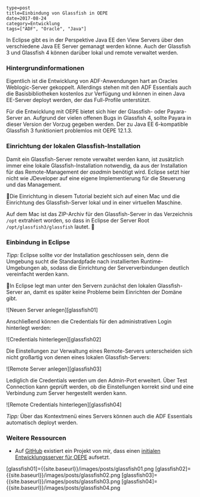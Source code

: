 ~~~~~~
type=post
title=Einbindung von Glassfish in OEPE
date=2017-08-24
category=Entwicklung
tags=["ADF", "Oracle", "Java"]
~~~~~~
In Eclipse gibt es in der Perspektive Java EE den View Servers über den verschiedene Java EE Server gemanagt werden könne. Auch der Glassfish 3 und Glassfish 4 können darüber lokal und remote verwaltet werden.

<!--more-->

### Hintergrundinformationen
Eigentlich ist die Entwicklung von ADF-Anwendungen hart an Oracles Weblogic-Server gekoppelt. Allerdings
stehen mit den ADF Essentials auch die Basisbibliotheken kostenlos zur Verfügung und können in einen
Java EE-Server deployt werden, der das Full-Profile unterstützt.

Für die Entwicklung mit OEPE bietet sich hier der Glassfish- oder Payara-Server an. Aufgrund der vielen
offenen Bugs in Glassfish 4, sollte Payara in dieser Version der Vorzug gegeben werden. Der zu Java EE 6-kompatible Glassfish 3 funktioniert problemlos mit OEPE 12.1.3.

### Einrichtung der lokalen Glassfish-Installation
Damit ein Glassfish-Server remote verwaltet werden kann, ist zusätzlich immer eine lokale Glassfish-Installation notwendig, da aus der Installation für das Remote-Management der *asadmin* benötigt wird. Eclipse setzt hier nicht wie JDeveloper auf eine eigene Implementierung für die Steuerung und das Management.

Die Einrichtung in diesem Tutorial bezieht sich auf einen Mac und die Einrichtung des Glassfish-Server lokal und in einer virtuellen Maschine. 

Auf dem Mac ist das ZIP-Archiv für den Glassfish-Server in das Verzeichnis `/opt` extrahiert worden, so dass in Eclipse der Server Root `/opt/glassfish3/glassfish` lautet.

### Einbindung in Eclipse
*Tipp:* Eclipse sollte vor der Installation geschlossen sein, denn die Umgebung sucht die Standardpfade nach installierten Runtime-Umgebungen ab, sodass die Einrichtung der Serververbindungen deutlich vereinfacht werden kann.

In Eclipse legt man unter den Servern zunächst den lokalen Glassfish-Server an, damit es später keine Probleme beim Einrichten der Domäne gibt.

![Neuen Server anlegen][glassfish01]

Anschließend können die Credentials für den administrativen Login hinterlegt werden:

![Credentials hinterlegen][glassfish02]

Die Einstellungen zur Verwaltung eines Remote-Servers unterscheiden sich nicht großartig von denen eines lokalen Glassfish-Servers:

![Remote Server anlegen][glassfish03]

Lediglich die Credentials werden um den Admin-Port erweitert. Über Test Connection kann geprüft werden, ob die Einstellungen korrekt sind und eine Verbindung zum Server hergestellt werden kann.

![Remote Credentials hinterlegen][glassfish04]

*Tipp:* Über das Kontextmenü eines Servers können auch die ADF Essentials automatisch deployt werden.

### Weitere Ressourcen
- Auf [GitHub](https://github.com/rollinhand/lgmj-server) existiert ein Projekt von mir, dass einen
[initialen Entwicklungsserver für OEPE](https://github.com/rollinhand/lgmj-server) aufsetzt.

[glassfish01]={{site.baseurl}}/images/posts/glassfish01.png
[glassfish02]={{site.baseurl}}/images/posts/glassfish02.png
[glassfish03]={{site.baseurl}}/images/posts/glassfish03.png
[glassfish04]={{site.baseurl}}/images/posts/glassfish04.png

